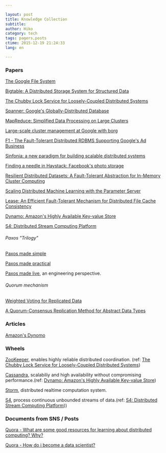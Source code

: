 ```yaml
---

layout: post  
title: Knowledge Collection  
subtitle:   
author: Hiko  
category: tech  
tags: pagers,posts  
ctime: 2015-12-19 21:24:33  
lang: en  

---
```


### Papers


[The Google File System](http://research.google.com/archive/gfs.html)

[Bigtable: A Distributed Storage System for Structured Data](http://research.google.com/archive/bigtable.html)

[The Chubby Lock Service for Loosely-Coupled Distributed Systems](http://research.google.com/archive/chubby.html)

[Spanner: Google's Globally-Distributed Database](http://research.google.com/archive/spanner.html)

[MapReduce: Simplified Data Processing on Large Clusters](http://research.google.com/archive/mapreduce.html)

[Large-scale cluster management at Google with borg](https://research.google.com/pubs/pub43438.html)

[F1 - The Fault-Tolerant Distributed RDBMS Supporting Google's Ad Business](http://research.google.com/pubs/pub38125.html)

[Sinfonia: a new paradigm for building scalable distributed systems](http://www.sosp2007.org/papers/sosp064-aguilera.pdf)

[Finding a needle in Haystack: Facebook's photo storage](https://www.usenix.org/legacy/event/osdi10/tech/full_papers/Beaver.pdf)

[Resilient Distributed Datasets: A Fault-Tolerant Abstraction for In-Memory Cluster Computing](http://www.eecs.berkeley.edu/Pubs/TechRpts/2011/EECS-2011-82.pdf)

[Scaling Distributed Machine Learning with the Parameter Server](https://www.cs.cmu.edu/~muli/file/parameter_server_osdi14.pdf)

[Lease: An Efficient Fault-Tolerant Mechanism for Distributed File Cache Consistency](http://www.cs.cmu.edu/~15-440/READINGS/gray1989.pdf)

[Dynamo: Amazon's Highly Available Key-value Store](http://www.allthingsdistributed.com/files/amazon-dynamo-sosp2007.pdf)

[S4: Distributed Stream Computing Platform](http://cs.brown.edu/~debrabant/cis570-website/papers/s4.pdf)

###### Paxos "Trilogy"

[Paxos made simple](http://www.cs.cmu.edu/~15-440/READINGS/paxos-made-simple.pdf)

[Paxos made practical](http://www.cs.cmu.edu/~15-440/READINGS/paxos-made-practical.pdf)

[Paxos made live](http://www.cs.cmu.edu/~15-440/READINGS/paxos-made-live.pdf), an engineering perspective.

###### Quorum mechanism

[Weighted Voting for Replicated Data](http://www.cs.cmu.edu/~15-440/READINGS/gifford79.pdf)

[A Quorum-Consensus Replication Method for Abstract Data Types](http://www.cs.cmu.edu/~15-440/READINGS/herlihy1986.pdf)

### Articles

[Amazon's Dynomo ](http://www.allthingsdistributed.com/2007/10/amazons_dynamo.html)


### Wheels

[ZooKeeper](https://zookeeper.apache.org/), enables highly reliable distributed coordination. (ref: [The Chubby Lock Service for Loosely-Coupled Distributed Systems](http://research.google.com/archive/chubby.html))

[Cassandra](http://cassandra.apache.org/), scalabiliy and high availability without compromising performance.(ref: [Dynamo: Amazon's Highly Available Key-value Store](http://www.allthingsdistributed.com/files/amazon-dynamo-sosp2007.pdf))

[Storm](http://storm.apache.org/), distributed realtime computation system.

[S4](http://incubator.apache.org/s4/), process continuous unbounded streams of data.(ref: [S4: Distributed Stream Computing Platform](http://cs.brown.edu/~debrabant/cis570-website/papers/s4.pdf)))



### Documents from SNS / Posts

[Quora - What are some good resources for learning about distributed computing? Why?](https://www.quora.com/What-are-some-good-resources-for-learning-about-distributed-computing-Why)

[Quora - How do i become a data scientist?](https://www.quora.com/How-can-I-become-a-data-scientist-1?redirected_qid=59455)




